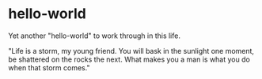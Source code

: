 # hello-world
Yet another "hello-world" to work through in this life.

"Life is a storm, my young friend. You will bask in the sunlight one moment, be shattered on the rocks the next. What makes you a man is what you do when that storm comes."
